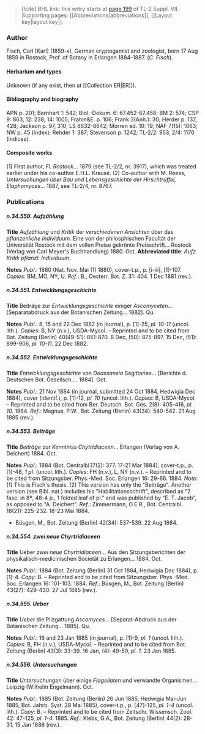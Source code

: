> [!cite] BHL link: this entry starts at [page 199](https://www.biodiversitylibrary.org/item/103834#page/221/mode/1up) of TL-2 Suppl. VII.
> Supporting pages: [[Abbreviations|abbreviations]], [[Layout key|layout key]].

### Author

Fisch, Carl \[Karl\] (1859-x), German cryptogamist and zoologist, born 17 Aug 1859 in Rostock, Prof. of Botany in Erlangen 1884-1887. (*C. Fisch*).

#### Herbarium and types

Unknown (if any exist, then at [[Collection ER|ER]]).

#### Bibliography and biography

APN p. 201; Barnhart 1: 542; Biol.-Dokum. 6: 67.452-67.458; BM 2: 574; CSP 9: 863, 12: 238, 14: 1005; Frahm&E. p. 106; Frank 3(Anh.): 30; Herder p. 137, 428; Jackson p. 97, 310; LS 8632-8642; Morren ed. 10: 19; NAF 7(15): 1063; NW p. 45 (index); Rehder 1: 387; Stevenson p. 1242; TL-2/2: 953, 2/4: 1170 (indices).

#### Composite works

(1) First author, *Fl. Rostock*... 1879 (see TL-2/2, nr. 3917), which was treated earlier under his co-author E.H.L. Krause.
(2) Co-author with M. Reess, *Untersuchungen über Bau und Lebensgeschichte der Hirschtrüffel, Elaphomyces*... 1887, see TL-2/4, nr. 8767.

### Publications

##### n.34.550. Aufzählung

**Title**
*Aufzählung* und *Kritik* der *verschiedenen Ansichten* über das *pflanzenliche Individuum*. Eine von der philosphischen Facultät der Universität Rostock mit dem vollen Preise gekrönte Preisschrift... Rostock (Verlag von Carl Meyer's Buchhandlung) 1880. Oct.
**Abbreviated title**: *Aufz. Kritik pflanzl. Individuum*.

**Notes**
*Publ*.: 1880 (Nat. Nov. Mai (1) 1880), cover-t.p., p. \[i-iii\], \[1\]-107. *Copies*: BM, MO, NY, U.
*Ref*.: B., Oesterr. Bot. Z. 31: 404. 1 Dec 1881 (rev.).

##### n.34.551. Entwicklungsgeschichte

**Title**
Beiträge zur *Entwicklungsgeschichte* einiger *Ascomyceten*... \[Separatabdruck aus der Botanischen Zeitung... 1882\]. Qu.

**Notes**
*Publ*.: 8, 15 and 22 Dec 1882 (in journal), p. \[1\]-25, *pl. 10-11* (uncol. lith.). *Copies*: B, NY (n.v.), USDA-Mycol. – Reprinted and to be cited from Bot. Zeitung (Berlin) 40(49-51): 851-870. 8 Dec, (50): 875-897. 15 Dec, (51): 899-906, *pl. 10-11.* 22 Dec 1882.

##### n.34.552. Entwicklungsgeschichte

**Title**
*Entwicklungsgeschichte* von *Doassansia* Sagittariae... \[Berichte d. Deutschen Bot. Gesellsch.... 1884\]. Oct.

**Notes**
*Publ*.: 21 Nov 1884 (in journal, submitted 24 Oct 1884, Hedwigia Dec 1884), cover (identif.), p. \[1\]-12, *pl. 10* (uncol. lith.). *Copies*: B, USDA-Mycol. – Reprinted and to be cited from Ber. Deutsch. Bot. Ges. 2(8): 405-416, *pl. 10.* 1884.
*Ref*.: Magnus, P.W., Bot. Zeitung (Berlin) 43(34): 540-542. 21 Aug 1885 (rev.).

##### n.34.553. Beiträge

**Title**
*Beiträge* zur *Kenntniss Chytridiaceen*... Erlangen (Verlag von A. Deichert) 1884. Oct.

**Notes**
*Publ*.: 1884 (Bot. Centralbl.17(2): 377. 17-21 Mar 1884), cover-t.p., p. \[1\]-48, *1 pl*. (uncol. lith.). *Copies*: FH (n.v.), L, NY (n.v.). – Reprinted and to be cited from Sitzungsber. Phys.-Med. Soc. Erlangen 16: 29-66. 1884.
*Note*: (1) This is Fisch's thesis. (2) This version has only the "Beiträge". Another version (see Bibl. nat.) includes his "Habilitationsschrift", described as "2 fasc. in 8º, 48-4 p., 1 folded leaf of pl." and was published by "E. T. Jacob", as opposed to "A. Deichert".
*Ref*.: Zimmermann, O.E.R., Bot. Centralbl. 18(21): 225-232. 18-23 Mai 1884.
- Büsgen, M., Bot. Zeitung (Berlin) 42(34): 537-539. 22 Aug 1884.

##### n.34.554. zwei neue Chyrtridiaceen

**Title**
Ueber *zwei neue Chyrtridiaceen*... Aus den Sitzungsberichten der physikalisch-medicinischen Societät zu Erlangen... 1884. Oct.

**Notes**
*Publ*.: 1884 (Bot. Zeitung (Berlin) 31 Oct 1884, Hedwigia Dec 1884), p. \[1\]-4. *Copy*: B. – Reprinted and to be cited from Sitzungsber. Phys.-Med. Soc. Erlangen 16: 101-103. 1884.
*Ref*.: Büsgen, M., Bot. Zeitung (Berlin) 43(27): 429-430. 27 Jul 1885 (rev.).

##### n.34.555. Ueber

**Title**
*Ueber* die Pilzgattung *Ascomyces*... \[Separat-Abdruck aus der Botanischen Zeitung... 1885\]. Qu.

**Notes**
*Publ*.: 16 and 23 Jan 1885 (in journal), p. \[1\]-9, *pl. 1* (uncol. lith.). *Copies*: B, FH (n.v.), USDA-Mycol. – Reprinted and to be cited from Bot. Zeitung (Berlin) 43(3): 33-39. 16 Jan, (4): 49-59, *pl. 1.* 23 Jan 1885.

##### n.34.556. Untersuchungen

**Title**
*Untersuchungen* über einige *Flagellaten* und verwandte Organismen... Leipzig (Wilhelm Engelmann). Oct.

**Notes**
*Publ*.: 1885 (Bot. Zeitung (Berlin) 26 Jun 1885, Hedwigia Mai-Jun 1885, Bot. Jahrb. Syst. 28 Mai 1885), cover-t.p., p. \[47\]-125, *pl. 1-4* (uncol. lith.). *Copy*: B. – Reprinted and to be cited from Zeitschr. Wissensch. Zool. 42: 47-125, *pl. 1-4.* 1885.
*Ref*.: Klebs, G.A., Bot. Zeitung (Berlin) 44(2): 28-31. 15 Jan 1886 (rev.).

